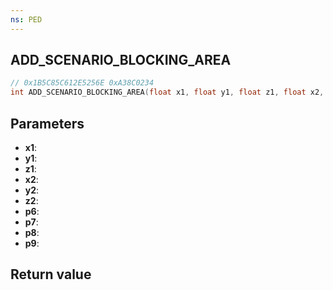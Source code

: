 ```yaml
---
ns: PED
---
```

## ADD_SCENARIO_BLOCKING_AREA

```c
// 0x1B5C85C612E5256E 0xA38C0234
int ADD_SCENARIO_BLOCKING_AREA(float x1, float y1, float z1, float x2, float y2, float z2, BOOL p6, BOOL p7, BOOL p8, BOOL p9);
```


## Parameters
* **x1**: 
* **y1**: 
* **z1**: 
* **x2**: 
* **y2**: 
* **z2**: 
* **p6**: 
* **p7**: 
* **p8**: 
* **p9**: 

## Return value
